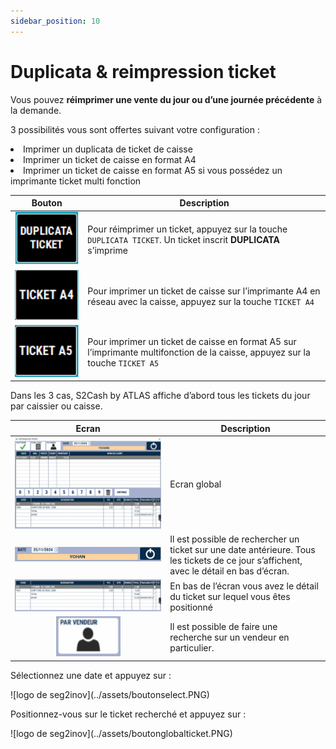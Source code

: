 ```yaml
---
sidebar_position: 10
---
```

# Duplicata & reimpression ticket 

Vous pouvez **réimprimer une vente du jour ou d’une journée précédente** à la demande.


3 possibilités vous sont offertes suivant votre configuration :

<li> Imprimer un duplicata de ticket de caisse </li>

<li> Imprimer un ticket de caisse en format A4 </li>

<li> Imprimer un ticket de caisse en format A5 si vous possédez un imprimante ticket multi fonction  </li> 



| Bouton | Description | 
|:-----------:|-----------|
|![logo de seg2inov](../assets/buttonduplicataticket.PNG)| Pour réimprimer un ticket, appuyez sur la touche ```DUPLICATA TICKET```. Un ticket inscrit **DUPLICATA** s’imprime |
|![logo de seg2inov](../assets/ticketA4.PNG)| Pour imprimer un ticket de caisse sur l’imprimante A4 en réseau avec la caisse, appuyez sur la touche ```TICKET A4```|
|![logo de seg2inov](../assets/ticketA5.PNG)|Pour imprimer un ticket de caisse en format A5 sur l’imprimante multifonction de la caisse, appuyez sur la touche ```TICKET A5```|

Dans les 3 cas, S2Cash by ATLAS affiche d’abord tous les tickets du jour par caissier ou caisse.

| Ecran | Description | 
|:-----------:|-----------|
|![logo de seg2inov](../assets/historique%20des%20tickets.PNG)| Ecran global |
|![logo de seg2inov](../assets/date.PNG)|Il est possible de rechercher un ticket sur une date antérieure. Tous les tickets de ce jour s’affichent, avec le détail en bas d’écran. |
|![logo de seg2inov](../assets/designation.PNG)|En bas de l’écran vous avez le détail du ticket sur lequel vous êtes positionné|
|![logo de seg2inov](../assets/parvendeur.PNG)|Il est possible de faire une recherche sur un vendeur en particulier.|



Sélectionnez une date et appuyez sur :


<div className="contenaireImg">
    ![logo de seg2inov](../assets/boutonselect.PNG)
</div>


Positionnez-vous sur le ticket recherché et appuyez sur :


<div className="contenaireImg">
    ![logo de seg2inov](../assets/boutonglobalticket.PNG)
</div>
